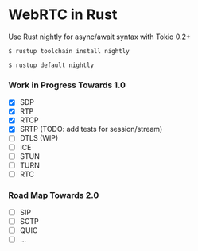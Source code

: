 # WebRTC in Rust

Use Rust nightly for async/await syntax with Tokio 0.2+

`$ rustup toolchain install nightly`

`$ rustup default nightly`

### Work in Progress Towards 1.0

- [x] SDP
- [x] RTP
- [x] RTCP
- [x] SRTP (TODO: add tests for session/stream)
- [ ] DTLS (WIP)
- [ ] ICE
- [ ] STUN
- [ ] TURN
- [ ] RTC

### Road Map Towards 2.0

- [ ] SIP
- [ ] SCTP
- [ ] QUIC
- [ ] ...
